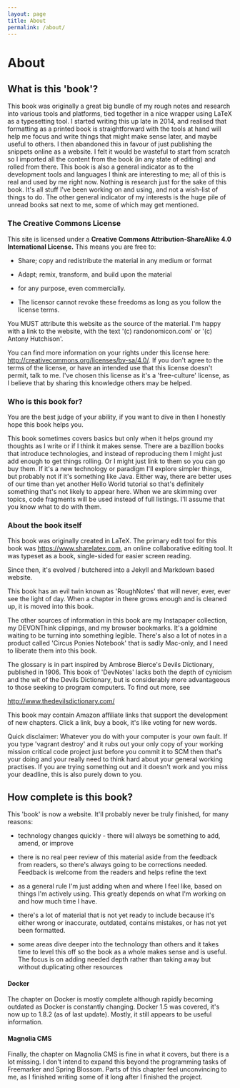 ```yaml
---
layout: page
title: About
permalink: /about/
---
```


About
=====

What is this 'book'?
------------------

This book was originally a great big bundle of my rough notes and research into
various tools and platforms, tied together in a nice wrapper using LaTeX as a
typesetting tool. I started writing this up late in 2014, and realised that
formatting as a printed book is straightforward with the tools at hand will help
me focus and write things that might make sense later, and maybe useful to
others. I then abandoned this in favour of just publishing the snippets online
as a website. I felt it would be wasteful to start from scratch so I imported
all the content from the book (in any state of editing) and rolled from there.
This book is also a general indicator as to the development tools and languages
I think are interesting to me; all of this is real and used by me right now.
Nothing is research just for the sake of this book. It's all stuff I've been
working on and using, and not a wish-list of things to do. The other general
indicator of my interests is the huge pile of unread books sat next to me, some
of which may get mentioned.

### The Creative Commons License

This site is licensed under a
**Creative Commons Attribution-ShareAlike 4.0 International License.** This
means you are free to:

- Share; copy and redistribute the material in any medium or format

- Adapt; remix, transform, and build upon the material

- for any purpose, even commercially.

- The licensor cannot revoke these freedoms as long as you follow the license
  terms.

You MUST attribute this website as the source of the material. I'm happy with a
link to the website, with the text '(c) randonomicon.com' or '(c) Antony
Hutchison'.

You can find more information on your rights under this license here:
<http://creativecommons.org/licenses/by-sa/4.0/>. If you don't agree to the
terms of the license, or have an intended use that this license doesn't permit,
talk to me. I've chosen this license as it's a
'free-culture' license, as I believe that by sharing this knowledge others may
be helped.

### Who is this book for?

You are the best judge of your ability, if you want to dive in then I honestly
hope this book helps you.

This book sometimes covers basics but only when it helps ground my thoughts as I
write or if I think it makes sense. There are a bazillion books that introduce
technologies, and instead of reproducing them I might just add enough to get
things rolling. Or I might just link to them so you can go buy them. If it's a
new technology or paradigm I'll explore simpler things, but probably not if it's
something like Java. Either way, there are better uses of our time than yet
another Hello World tutorial so that's definitely something that's not likely to
appear here. When we are skimming over topics, code fragments will be used
instead of full listings. I'll assume that you know what to do with them.

### About the book itself

This book was originally created in LaTeX. The primary edit tool for this book
was <https://www.sharelatex.com>, an online collaborative editing tool. It was
typeset as a book, single-sided for easier screen reading.

Since then, it's evolved / butchered into a Jekyll and Markdown based website.

This book has an evil twin known as 'RoughNotes' that will never, ever, ever see
the light of day. When a chapter in there grows enough and is cleaned up, it is
moved into this book.

The other sources of information in this book are my Instapaper collection, my
DEVONThink clippings, and my browser bookmarks. It's a goldmine waiting to be
turning into something legible. There's also a lot of notes in a product
called 'Circus Ponies Notebook' that is sadly Mac-only, and I need to liberate
them into this book.

The glossary is in part inspired by Ambrose Bierce's Devils Dictionary,
published in 1906. This book of 'DevNotes' lacks both the depth of cynicism and
the wit of the Devils Dictionary, but is considerably more advantageous to those
seeking to program computers. To find out more, see

<http://www.thedevilsdictionary.com/>

This book may contain Amazon affiliate links that support the development of new
chapters. Click a link, buy a book, it's like voting for new words.

Quick disclaimer: Whatever you do with your computer is your own fault. If you
type 'vagrant destroy' and it rubs out your only copy of your working mission
critical code project just before you commit it to SCM then that's your doing
and your really need to think hard about your general working practises. If you
are trying something out and it doesn't work and you miss your deadline, this is
also purely down to you.


How complete is this book?
--------------------------

This 'book' is now a website. It'll probably never be truly finished, for many
reasons:

- technology changes quickly - there will always be something to add, amend, or
  improve

- there is no real peer review of this material aside from the feedback from
  readers, so there's always going to be corrections needed. Feedback is welcome
  from the readers and helps refine the text

- as a general rule I'm just adding when and where I feel like, based on things
  I'm actively using. This greatly depends on what I'm working on and how much
  time I have.

- there's a lot of material that is not yet ready to include because it's either
  wrong or inaccurate, outdated, contains mistakes, or has not yet been
  formatted.

- some areas dive deeper into the technology than others and it takes time to
  level this off so the book as a whole makes sense and is useful. The focus is
  on adding needed depth rather than taking away but without duplicating other
  resources

#### Docker

The chapter on Docker is mostly complete although rapidly becoming outdated as
Docker is constantly changing. Docker 1.5 was covered, it's now up to 1.8.2 (as
of last update). Mostly, it still appears to be useful information.

#### Magnolia CMS

Finally, the chapter on Magnolia CMS is fine in what it covers, but there is a
lot missing. I don't intend to expand this beyond the programming tasks of
Freemarker and Spring Blossom. Parts of this chapter feel unconvincing to me, as
I finished writing some of it long after I finished the project.
